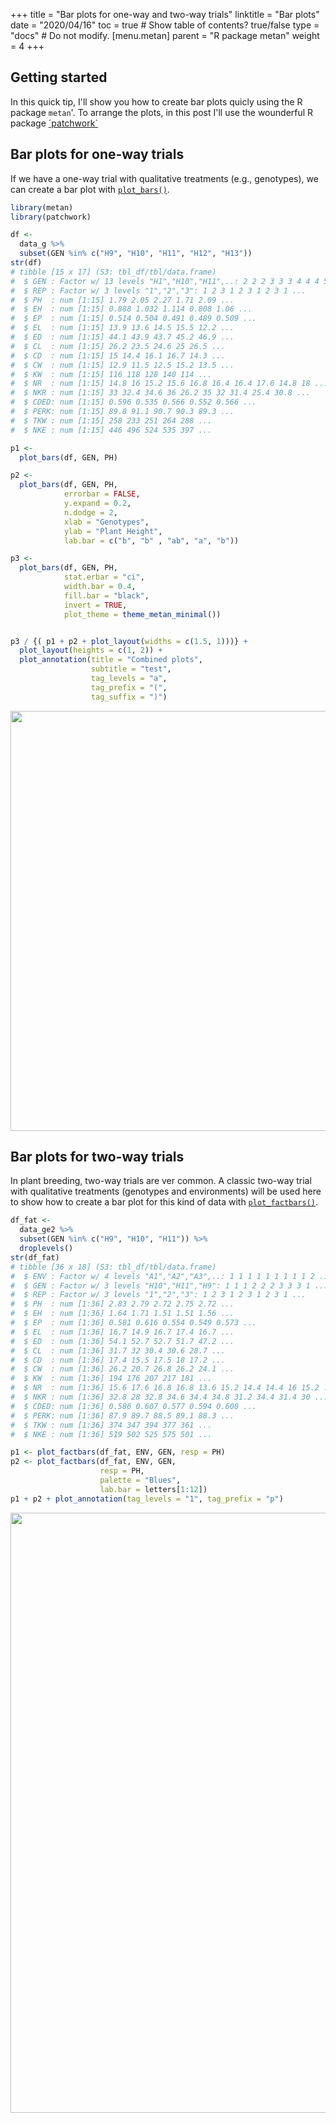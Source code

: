 +++
title = "Bar plots for one-way and two-way trials"
linktitle = "Bar plots"
date = "2020/04/16"
toc = true  # Show table of contents? true/false
type = "docs"  # Do not modify.
[menu.metan]
    parent = "R package metan"
    weight = 4
+++




## Getting started

In this quick tip, I'll show you how to create bar plots quicly using the R package `metan`'. To arrange the plots, in this post I'll use the wounderful R package [´patchwork`](https://patchwork.data-imaginist.com/)

## Bar plots for one-way trials

If we have a one-way trial with qualitative treatments (e.g., genotypes), we can create a bar plot with [`plot_bars()`](https://tiagoolivoto.github.io/metan/reference/barplots.html).


```r
library(metan)
library(patchwork)

df <- 
  data_g %>% 
  subset(GEN %in% c("H9", "H10", "H11", "H12", "H13"))
str(df)
# tibble [15 x 17] (S3: tbl_df/tbl/data.frame)
#  $ GEN : Factor w/ 13 levels "H1","H10","H11",..: 2 2 2 3 3 3 4 4 4 5 ...
#  $ REP : Factor w/ 3 levels "1","2","3": 1 2 3 1 2 3 1 2 3 1 ...
#  $ PH  : num [1:15] 1.79 2.05 2.27 1.71 2.09 ...
#  $ EH  : num [1:15] 0.888 1.032 1.114 0.808 1.06 ...
#  $ EP  : num [1:15] 0.514 0.504 0.491 0.489 0.509 ...
#  $ EL  : num [1:15] 13.9 13.6 14.5 15.5 12.2 ...
#  $ ED  : num [1:15] 44.1 43.9 43.7 45.2 46.9 ...
#  $ CL  : num [1:15] 26.2 23.5 24.6 25 26.5 ...
#  $ CD  : num [1:15] 15 14.4 16.1 16.7 14.3 ...
#  $ CW  : num [1:15] 12.9 11.5 12.5 15.2 13.5 ...
#  $ KW  : num [1:15] 116 118 128 140 114 ...
#  $ NR  : num [1:15] 14.8 16 15.2 15.6 16.8 16.4 16.4 17.6 14.8 18 ...
#  $ NKR : num [1:15] 33 32.4 34.6 36 26.2 35 32 31.4 25.4 30.8 ...
#  $ CDED: num [1:15] 0.596 0.535 0.566 0.552 0.566 ...
#  $ PERK: num [1:15] 89.8 91.1 90.7 90.3 89.3 ...
#  $ TKW : num [1:15] 258 233 251 264 288 ...
#  $ NKE : num [1:15] 446 496 524 535 397 ...

p1 <- 
  plot_bars(df, GEN, PH)

p2 <- 
  plot_bars(df, GEN, PH,
            errorbar = FALSE,
            y.expand = 0.2,
            n.dodge = 2,
            xlab = "Genotypes",
            ylab = "Plant Height",
            lab.bar = c("b", "b" , "ab", "a", "b"))

p3 <- 
  plot_bars(df, GEN, PH,
            stat.erbar = "ci",
            width.bar = 0.4,
            fill.bar = "black",
            invert = TRUE,
            plot_theme = theme_metan_minimal())


p3 / {( p1 + p2 + plot_layout(widths = c(1.5, 1)))} +
  plot_layout(heights = c(1, 2)) +
  plot_annotation(title = "Combined plots",
                  subtitle = "test",
                  tag_levels = "a",
                  tag_prefix = "(",
                  tag_suffix = ")")
```

<img src="plots_files/figure-html/unnamed-chunk-1-1.png" width="672" style="display: block; margin: auto;" />


## Bar plots for two-way trials

In plant breeding, two-way trials are ver common. A classic two-way trial with qualitative treatments (genotypes and environments) will be used here to show how to create a bar plot for this kind of data with [`plot_factbars()`](https://tiagoolivoto.github.io/metan/reference/barplots.html).


```r
df_fat <- 
  data_ge2 %>% 
  subset(GEN %in% c("H9", "H10", "H11")) %>% 
  droplevels()
str(df_fat)
# tibble [36 x 18] (S3: tbl_df/tbl/data.frame)
#  $ ENV : Factor w/ 4 levels "A1","A2","A3",..: 1 1 1 1 1 1 1 1 1 2 ...
#  $ GEN : Factor w/ 3 levels "H10","H11","H9": 1 1 1 2 2 2 3 3 3 1 ...
#  $ REP : Factor w/ 3 levels "1","2","3": 1 2 3 1 2 3 1 2 3 1 ...
#  $ PH  : num [1:36] 2.83 2.79 2.72 2.75 2.72 ...
#  $ EH  : num [1:36] 1.64 1.71 1.51 1.51 1.56 ...
#  $ EP  : num [1:36] 0.581 0.616 0.554 0.549 0.573 ...
#  $ EL  : num [1:36] 16.7 14.9 16.7 17.4 16.7 ...
#  $ ED  : num [1:36] 54.1 52.7 52.7 51.7 47.2 ...
#  $ CL  : num [1:36] 31.7 32 30.4 30.6 28.7 ...
#  $ CD  : num [1:36] 17.4 15.5 17.5 18 17.2 ...
#  $ CW  : num [1:36] 26.2 20.7 26.8 26.2 24.1 ...
#  $ KW  : num [1:36] 194 176 207 217 181 ...
#  $ NR  : num [1:36] 15.6 17.6 16.8 16.8 13.6 15.2 14.4 14.4 16 15.2 ...
#  $ NKR : num [1:36] 32.8 28 32.8 34.6 34.4 34.8 31.2 34.4 31.4 30 ...
#  $ CDED: num [1:36] 0.586 0.607 0.577 0.594 0.608 ...
#  $ PERK: num [1:36] 87.9 89.7 88.5 89.1 88.3 ...
#  $ TKW : num [1:36] 374 347 394 377 361 ...
#  $ NKE : num [1:36] 519 502 525 575 501 ...

p1 <- plot_factbars(df_fat, ENV, GEN, resp = PH)
p2 <- plot_factbars(df_fat, ENV, GEN,
                    resp = PH,
                    palette = "Blues",
                    lab.bar = letters[1:12])
p1 + p2 + plot_annotation(tag_levels = "1", tag_prefix = "p")
```

<img src="plots_files/figure-html/unnamed-chunk-2-1.png" width="960" style="display: block; margin: auto;" />

